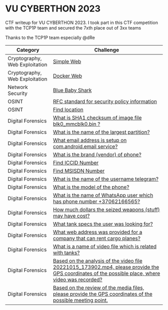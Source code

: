 # VU CYBERTHON 2023
CTF writeup for VU CYBERTHON 2023. I took part in this CTF competition with the TCP1P team and secured the 7xth place out of 3xx teams

Thanks to the TCP1P team especially @dRe

| Category | Challenge |
| --- | --- |
| Cryptography, Web Exploitation | [Simple Web](/VU%20CYBERTHON%202023/Simple%20Web/)
| Cryptography, Web Exploitation | [Docker Web](/VU%20CYBERTHON%202023/Docker%20Web/)
| Network Security | [Blue Baby Shark](/VU%20CYBERTHON%202023/Blue%20Baby%20Shark/)
| OSINT | [RFC standard for security policy information](/VU%20CYBERTHON%202023/RFC%20standard%20for%20security%20policy%20information/)
| OSINT | [Find location](/VU%20CYBERTHON%202023/Find%20location/)
| Digital Forensics | [What is SHA1 checksum of image file blk0_mmcblk0.bin ?](/VU%20CYBERTHON%202023/What%20is%20SHA1%20checksum%20of%20image%20file%20blk0_mmcblk0.bin/)
| Digital Forensics | [What is the name of the largest partition?](/VU%20CYBERTHON%202023/What%20is%20the%20name%20of%20the%20largest%20partition/)
| Digital Forensics | [What email address is setup on com.android.email service?](/VU%20CYBERTHON%202023/What%20email%20address%20is%20setup%20on%20com.android.email%20service/)
| Digital Forensics | [What is the brand (vendor) of phone?](/VU%20CYBERTHON%202023/What%20is%20the%20brand%20(vendor)%20of%20phone/)
| Digital Forensics | [Find ICCID Number](/VU%20CYBERTHON%202023/Find%20ICCID%20Number/)
| Digital Forensics | [Find MSISDN Number](/VU%20CYBERTHON%202023/Find%20MSISDN%20Number/)
| Digital Forensics | [What is the name of the username telegram?](/VU%20CYBERTHON%202023/What%20is%20the%20name%20of%20the%20username%20telegram/)
| Digital Forensics | [What is the model of the phone?](/VU%20CYBERTHON%202023/What%20is%20the%20model%20of%20the%20phone/)
| Digital Forensics | [What is the name of WhatsApp user which has phone number +37062166565?](/VU%20CYBERTHON%202023/What%20is%20the%20name%20of%20WhatsApp%20user%20which%20has%20phone%20number%20%2B37062166565/)
| Digital Forensics | [How much dollars the seized weapons (stuff) may have cost?](/VU%20CYBERTHON%202023/How%20much%20dollars%20the%20seized%20weapons%20(stuff)%20may%20have%20cost/)
| Digital Forensics | [What tank specs the user was looking for?](/VU%20CYBERTHON%202023/What%20tank%20specs%20the%20user%20was%20looking%20for/)
| Digital Forensics | [What web address was provided for a company that can rent cargo planes?](/VU%20CYBERTHON%202023/What%20web%20address%20was%20provided%20for%20a%20company%20that%20can%20rent%20cargo%20planes/)
| Digital Forensics | [What is a name of video file which is related with tanks?](/VU%20CYBERTHON%202023/What%20is%20a%20name%20of%20video%20file%20which%20is%20related%20with%20tanks/)
| Digital Forensics | [Based on the analysis of the video file 20221015_173902.mp4, please provide the GPS coordinates of the possible place, where video was recorded?](/VU%20CYBERTHON%202023/Based%20on%20the%20analysis%20of%20the%20video%20file%2020221015_173902.mp4%2C%20please%20provide%20the%20GPS%20coordinates%20of%20the%20possible%20place%2C%20where%20video%20was%20recorded/)
| Digital Forensics | [Based on the review of the media files, please provide the GPS coordinates of the possible meeting point.](/VU%20CYBERTHON%202023/Based%20on%20the%20review%20of%20the%20media%20files%2C%20please%20provide%20the%20GPS%20coordinates%20of%20the%20possible%20meeting%20point/)